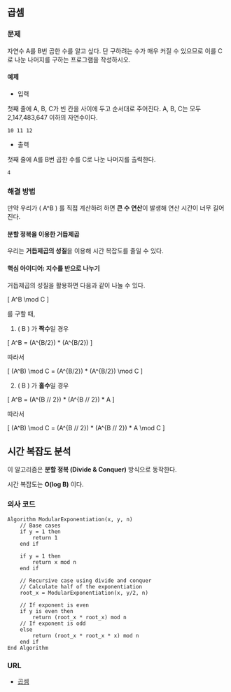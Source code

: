 ## 곱셈
### 문제

자연수 A를 B번 곱한 수를 알고 싶다. 단 구하려는 수가 매우 커질 수 있으므로 이를 C로 나눈 나머지를 구하는 프로그램을 작성하시오.


#### 예제
- 입력

첫째 줄에 A, B, C가 빈 칸을 사이에 두고 순서대로 주어진다. A, B, C는 모두 2,147,483,647 이하의 자연수이다.

```text
10 11 12
```

- 출력

첫째 줄에 A를 B번 곱한 수를 C로 나눈 나머지를 출력한다.

```text
4
```

### 해결 방법

만약 우리가 \( A^B \) 를 직접 계산하려 하면 **큰 수 연산**이 발생해 연산 시간이 너무 길어진다.

#### **분할 정복을 이용한 거듭제곱**

우리는 **거듭제곱의 성질**을 이용해 시간 복잡도를 줄일 수 있다.

#### 핵심 아이디어: 지수를 반으로 나누기

거듭제곱의 성질을 활용하면 다음과 같이 나눌 수 있다.

\[
A^B \mod C
\]

를 구할 때,

1. \( B \) 가 **짝수**일 경우

\[
A^B = (A^{B/2}) * (A^{B/2})
\]

따라서

\[
(A^B) \mod C = (A^{B/2}) * (A^{B/2}) \mod C
\]


2. \( B \) 가 **홀수**일 경우

\[
A^B = (A^{B // 2}) * (A^{B // 2}) * A
\]

따라서

\[
(A^B) \mod C = (A^{B // 2}) * (A^{B // 2}) * A \mod C
\]

## 시간 복잡도 분석
이 알고리즘은 **분할 정복 (Divide & Conquer)** 방식으로 동작한다.

시간 복잡도는 **O(log B)** 이다.

### 의사 코드
```text
Algorithm ModularExponentiation(x, y, n)
    // Base cases
    if y = 1 then
        return 1
    end if
    
    if y = 1 then
        return x mod n
    end if

    // Recursive case using divide and conquer
    // Calculate half of the exponentiation
    root_x = ModularExponentiation(x, y/2, n)
    
    // If exponent is even
    if y is even then
        return (root_x * root_x) mod n
    // If exponent is odd
    else
        return (root_x * root_x * x) mod n
    end if
End Algorithm
```

### URL
- [곱셈](https://www.acmicpc.net/problem/1629)